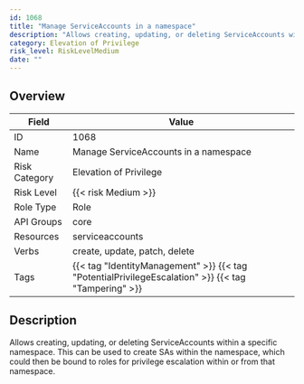 ```yaml
---
id: 1068
title: "Manage ServiceAccounts in a namespace"
description: "Allows creating, updating, or deleting ServiceAccounts within a specific namespace. This can be used to create SAs within the namespace, which could then be bound to roles for privilege escalation within or from that namespace."
category: Elevation of Privilege
risk_level: RiskLevelMedium
date: ""
---
```


## Overview

| Field         | Value                                                                                               |
| ------------- | --------------------------------------------------------------------------------------------------- |
| ID            | 1068                                                                                                |
| Name          | Manage ServiceAccounts in a namespace                                                               |
| Risk Category | Elevation of Privilege                                                                              |
| Risk Level    | {{< risk Medium >}}                                                                                 |
| Role Type     | Role                                                                                                |
| API Groups    | core                                                                                                |
| Resources     | serviceaccounts                                                                                     |
| Verbs         | create, update, patch, delete                                                                       |
| Tags          | {{< tag "IdentityManagement" >}} {{< tag "PotentialPrivilegeEscalation" >}} {{< tag "Tampering" >}} |

## Description

Allows creating, updating, or deleting ServiceAccounts within a specific namespace. This can be used to create SAs within the namespace, which could then be bound to roles for privilege escalation within or from that namespace.
